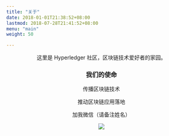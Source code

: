 ```yaml
---
title: "关于"
date: 2018-01-01T21:38:52+08:00
lastmod: 2018-07-28T21:41:52+08:00
menu: "main"
weight: 50

---
```


<center>

这里是 Hyperledger 社区，区块链技术爱好者的家园。

### 我们的使命

传播区块链技术

推动区块链应用落地

<p>加我微信（请备注姓名）</p><p><img src="https://ws2.sinaimg.cn/small/006tKfTcgy1ftpsx4x4zzj30kq0kldi8.jpg"></p>

<center>
